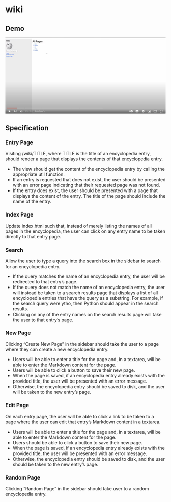 # wiki
## Demo
[![Demo](https://github.com/jim37500/wiki/blob/main/Demo.png)](https://www.youtube.com/watch?v=tdc1k5QuOTE&t=2s)
## Specification
### Entry Page
Visiting /wiki/TITLE, where TITLE is the title of an encyclopedia entry, should render a page that displays the contents of that encyclopedia entry.
- The view should get the content of the encyclopedia entry by calling the appropriate util function.
- If an entry is requested that does not exist, the user should be presented with an error page indicating that their requested page was not found.
- If the entry does exist, the user should be presented with a page that displays the content of the entry. The title of the page should include the name of the entry.

### Index Page
Update index.html such that, instead of merely listing the names of all pages in the encyclopedia, the user can click on any entry name to be taken directly to that entry page.

### Search
Allow the user to type a query into the search box in the sidebar to search for an encyclopedia entry.
- If the query matches the name of an encyclopedia entry, the user will be redirected to that entry’s page.
- If the query does not match the name of an encyclopedia entry, the user will instead be taken to a search results page that displays a list of all encyclopedia entries that have the query as a substring. For example, if the search query were ytho, then Python should appear in the search results.
- Clicking on any of the entry names on the search results page will take the user to that entry’s page.

### New Page
Clicking “Create New Page” in the sidebar should take the user to a page where they can create a new encyclopedia entry.
- Users will be able to enter a title for the page and, in a textarea, will be able to enter the Markdown content for the page.
- Users will be able to click a button to save their new page.
- When the page is saved, if an encyclopedia entry already exists with the provided title, the user will be presented with an error message.
- Otherwise, the encyclopedia entry should be saved to disk, and the user will be taken to the new entry’s page.

### Edit Page
On each entry page, the user will be able to click a link to be taken to a page where the user can edit that entry’s Markdown content in a textarea.
- Users will be able to enter a title for the page and, in a textarea, will be able to enter the Markdown content for the page.
- Users should be able to click a button to save their new page.
- When the page is saved, if an encyclopedia entry already exists with the provided title, the user will be presented with an error message.
- Otherwise, the encyclopedia entry should be saved to disk, and the user should be taken to the new entry’s page.

### Random Page
Clicking “Random Page” in the sidebar should take user to a random encyclopedia entry.

